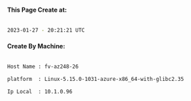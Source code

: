
   
#### This Page Create at:

```bash

2023-01-27 - 20:21:21 UTC

```

#### Create By Machine:

```bash

Host Name : fv-az248-26

platform  : Linux-5.15.0-1031-azure-x86_64-with-glibc2.35

Ip Local  : 10.1.0.96

```

